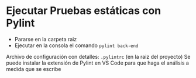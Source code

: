 # Ejecutar Pruebas estáticas con Pylint

- Pararse en la carpeta raiz
- Ejecutar en la consola el comando ```pylint back-end```

Archivo de configuración con detalles: ```.pylintrc``` (en la raiz del proyecto)
Se puede instalar la extensión de Pylint en VS Code para que haga el análisis a medida que se escribe